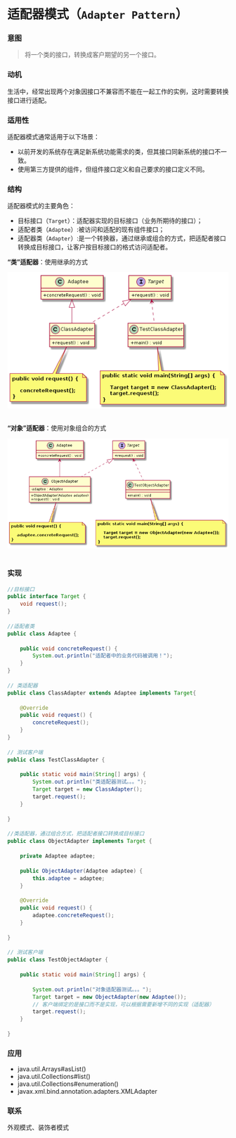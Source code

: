 适配器模式（`Adapter Pattern`）
====================
### **意图**
> 将一个类的接口，转换成客户期望的另一个接口。

### **动机**
生活中，经常出现两个对象因接口不兼容而不能在一起工作的实例，这时需要转换接口进行适配。

### **适用性**
适配器模式通常适用于以下场景：
 - 以前开发的系统存在满足新系统功能需求的类，但其接口同新系统的接口不一致。
- 使用第三方提供的组件，但组件接口定义和自己要求的接口定义不同。

### **结构**
适配器模式的主要角色：
- 目标接口（``Target``）：适配器实现的目标接口（业务所期待的接口）；
- 适配者类（``Adaptee``）:被访问和适配的现有组件接口；
- 适配器类（``Adapter``）:是一个转换器，通过继承或组合的方式，把适配者接口转换成目标接口，让客户按目标接口的格式访问适配者。  

**“类”适配器**：使用继承的方式
<div align="center"> <img src="images/22.classAdapter.png" width="520px"> </div><br>

**“对象”适配器**：使用对象组合的方式
<div align="center"> <img src="images/22.objectAdapter.png" width="520px"> </div><br>

### **实现**
```java
//目标接口
public interface Target {
	void request();
}

//适配者类
public class Adaptee {
	
	public void concreteRequest() {
		System.out.println("适配者中的业务代码被调用！");
	}
}

// 类适配器
public class ClassAdapter extends Adaptee implements Target{

	@Override
	public void request() {
		concreteRequest();
	}
}

// 测试客户端
public class TestClassAdapter {

	public static void main(String[] args) {
		System.out.println("类适配器测试。。。");
        Target target = new ClassAdapter();
        target.request();
	}

}

//类适配器，通过组合方式，把适配者接口转换成目标接口
public class ObjectAdapter implements Target {

	private Adaptee adaptee;

	public ObjectAdapter(Adaptee adaptee) {
		this.adaptee = adaptee;
	}

	@Override
	public void request() {
		adaptee.concreteRequest();
	}

}

// 测试客户端
public class TestObjectAdapter {

    public static void main(String[] args) {

        System.out.println("对象适配器测试。。。");
        Target target = new ObjectAdapter(new Adaptee());
		// 客户端绑定的是接口而不是实现，可以根据需要新增不同的实现（适配器）
        target.request();
    }

}
```
### **应用**
- java.util.Arrays#asList()
- java.util.Collections#list()
- java.util.Collections#enumeration()
- javax.xml.bind.annotation.adapters.XMLAdapter 

### **联系**
外观模式、装饰者模式


